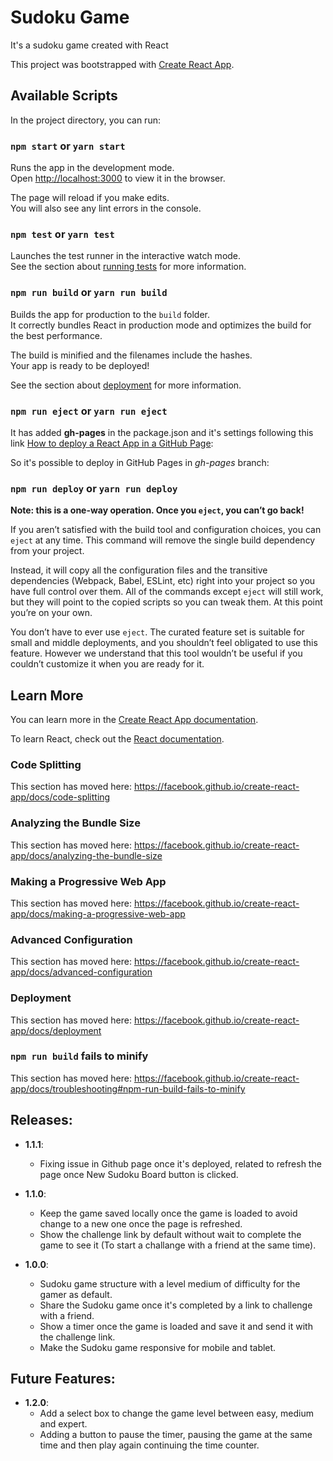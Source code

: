 # Sudoku Game

It's a sudoku game created with React


This project was bootstrapped with [Create React App](https://github.com/facebook/create-react-app).

## Available Scripts

In the project directory, you can run:

### `npm start` or `yarn start`

Runs the app in the development mode.<br>
Open [http://localhost:3000](http://localhost:3000) to view it in the browser.

The page will reload if you make edits.<br>
You will also see any lint errors in the console.

### `npm test` or `yarn test`

Launches the test runner in the interactive watch mode.<br>
See the section about [running tests](https://facebook.github.io/create-react-app/docs/running-tests) for more information.

### `npm run build` or `yarn run build`

Builds the app for production to the `build` folder.<br>
It correctly bundles React in production mode and optimizes the build for the best performance.

The build is minified and the filenames include the hashes.<br>
Your app is ready to be deployed!

See the section about [deployment](https://facebook.github.io/create-react-app/docs/deployment) for more information.

### `npm run eject` or `yarn run eject`

It has added **gh-pages** in the package.json and it's settings following this link [How to deploy a React App in a GitHub Page](https://create-react-app.dev/docs/deployment#github-pages-https-pagesgithubcom):

So it's possible to deploy in GitHub Pages in *gh-pages* branch:

###  `npm run deploy` or `yarn run deploy` 

**Note: this is a one-way operation. Once you `eject`, you can’t go back!**

If you aren’t satisfied with the build tool and configuration choices, you can `eject` at any time. This command will remove the single build dependency from your project.

Instead, it will copy all the configuration files and the transitive dependencies (Webpack, Babel, ESLint, etc) right into your project so you have full control over them. All of the commands except `eject` will still work, but they will point to the copied scripts so you can tweak them. At this point you’re on your own.

You don’t have to ever use `eject`. The curated feature set is suitable for small and middle deployments, and you shouldn’t feel obligated to use this feature. However we understand that this tool wouldn’t be useful if you couldn’t customize it when you are ready for it.

## Learn More

You can learn more in the [Create React App documentation](https://facebook.github.io/create-react-app/docs/getting-started).

To learn React, check out the [React documentation](https://reactjs.org/).

### Code Splitting

This section has moved here: https://facebook.github.io/create-react-app/docs/code-splitting

### Analyzing the Bundle Size

This section has moved here: https://facebook.github.io/create-react-app/docs/analyzing-the-bundle-size

### Making a Progressive Web App

This section has moved here: https://facebook.github.io/create-react-app/docs/making-a-progressive-web-app

### Advanced Configuration

This section has moved here: https://facebook.github.io/create-react-app/docs/advanced-configuration

### Deployment

This section has moved here: https://facebook.github.io/create-react-app/docs/deployment

### `npm run build` fails to minify

This section has moved here: https://facebook.github.io/create-react-app/docs/troubleshooting#npm-run-build-fails-to-minify

## Releases:

+ **1.1.1**: 
  - Fixing issue in Github page once it's deployed, related to refresh the page once New Sudoku Board button is clicked.

+ **1.1.0**: 
  - Keep the game saved locally once the game is loaded to avoid change to a new one once the page is refreshed.
  - Show the challenge link by default without wait to complete the game to see it (To start a challange with a friend at the same time).
+ **1.0.0**: 
  - Sudoku game structure with a level medium of difficulty for the gamer as default.
  - Share the Sudoku game once it's completed by a link to challenge with a friend.
  - Show a timer once the game is loaded and save it and send it with the challenge link.
  - Make the Sudoku game responsive for mobile and tablet.

## Future Features:

+ **1.2.0**: 
  - Add a select box to change the game level between easy, medium and expert.
  - Adding a button to pause the timer, pausing the game at the same time and then play again continuing the time counter.
   
